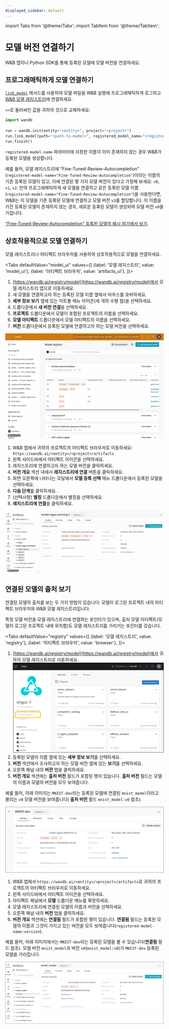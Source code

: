 ```yaml
---
displayed_sidebar: default
---
```

import Tabs from '@theme/Tabs';
import TabItem from '@theme/TabItem';

# 모델 버전 연결하기

W&B 앱이나 Python SDK를 통해 등록된 모델에 모델 버전을 연결하세요.

## 프로그래매틱하게 모델 연결하기

[`link_model`](../../ref/python/run.md#link_model) 메서드를 사용하여 모델 파일을 W&B 실행에 프로그래매틱하게 로그하고 [W&B 모델 레지스트리](./intro.md)에 연결하세요.

`<>`로 둘러싸인 값을 귀하의 것으로 교체하세요:

```python
import wandb

run = wandb.init(entity="<entity>", project="<project>")
run.link_model(path="<path-to-model>", registered_model_name="<registered-model-name>")
run.finish()
```

`registered-model-name` 파라미터에 지정한 이름이 이미 존재하지 않는 경우 W&B가 등록된 모델을 생성합니다.

예를 들어, 모델 레지스트리에 "Fine-Tuned-Review-Autocompletion"(`registered-model-name="Fine-Tuned-Review-Autocompletion"`)이라는 이름의 기존 등록된 모델이 있고, 이에 연결된 몇 가지 모델 버전이 있다고 가정해 보세요: `v0`, `v1`, `v2`. 만약 프로그래매틱하게 새 모델을 연결하고 같은 등록된 모델 이름(`registered-model-name="Fine-Tuned-Review-Autocompletion"`)을 사용한다면, W&B는 이 모델을 기존 등록된 모델에 연결하고 모델 버전 `v3`를 할당합니다. 이 이름을 가진 등록된 모델이 존재하지 않는 경우, 새로운 등록된 모델이 생성되며 모델 버전 `v0`을 가집니다.

["Fine-Tuned-Review-Autocompletion" 등록된 모델의 예시 여기에서 보기](https://wandb.ai/reviewco/registry/model?selectionPath=reviewco%2Fmodel-registry%2FFinetuned-Review-Autocompletion&view=all-models).

## 상호작용적으로 모델 연결하기
모델 레지스트리나 아티팩트 브라우저를 사용하여 상호작용적으로 모델을 연결하세요.

<Tabs
  defaultValue="model_ui"
  values={[
    {label: '모델 레지스트리', value: 'model_ui'},
    {label: '아티팩트 브라우저', value: 'artifacts_ui'},
  ]}>
  <TabItem value="model_ui">

1. [https://wandb.ai/registry/model](https://wandb.ai/registry/model)에서 모델 레지스트리 앱으로 이동하세요.
2. 새 모델을 연결하고자 하는 등록된 모델 이름 옆에서 마우스를 호버하세요.
3. **세부 정보 보기** 옆에 있는 미트볼 메뉴 아이콘(세 개의 수평 점)을 선택하세요.
4. 드롭다운에서 **새 버전 연결**을 선택하세요.
5. **프로젝트** 드롭다운에서 모델이 포함된 프로젝트의 이름을 선택하세요.
6. **모델 아티팩트** 드롭다운에서 모델 아티팩트의 이름을 선택하세요.
7. **버전** 드롭다운에서 등록된 모델에 연결하고자 하는 모델 버전을 선택하세요.

![](/images/models/link_model_wmodel_reg.gif)

  </TabItem>
  <TabItem value="artifacts_ui">

1. W&B 앱에서 귀하의 프로젝트의 아티팩트 브라우저로 이동하세요: `https://wandb.ai/<entity>/<project>/artifacts`
2. 왼쪽 사이드바에서 아티팩트 아이콘을 선택하세요.
3. 레지스트리에 연결하고자 하는 모델 버전을 클릭하세요.
4. **버전 개요** 섹션 내에서 **레지스트리에 연결** 버튼을 클릭하세요.
5. 화면 오른쪽에 나타나는 모달에서 **모델 등록 선택** 메뉴 드롭다운에서 등록된 모델을 선택하세요.
6. **다음 단계**를 클릭하세요.
7. (선택사항) **별칭** 드롭다운에서 별칭을 선택하세요.
8. **레지스트리에 연결**을 클릭하세요.

![](/images/models/manual_linking.gif)

  </TabItem>
</Tabs>

## 연결된 모델의 출처 보기

연결된 모델의 출처를 보는 두 가지 방법이 있습니다: 모델이 로그된 프로젝트 내의 아티팩트 브라우저와 W&B 모델 레지스트리입니다.

특정 모델 버전을 모델 레지스트리에 연결하는 포인터가 있으며, 출처 모델 아티팩트(모델이 로그된 프로젝트 내에 위치함)도 모델 레지스트리를 가리키는 포인터를 갖습니다.

<Tabs
  defaultValue="registry"
  values={[
    {label: '모델 레지스트리', value: 'registry'},
    {label: '아티팩트 브라우저', value: 'browser'},
  ]}>
  <TabItem value="registry">

1. [https://wandb.ai/registry/model](https://wandb.ai/registry/model)에서 귀하의 모델 레지스트리로 이동하세요.
![](/images/models/create_registered_model_1.png)
2. 등록된 모델의 이름 옆에 있는 **세부 정보 보기**를 선택하세요.
3. **버전** 섹션에서 조사하고자 하는 모델 버전 옆에 있는 **보기**를 선택하세요.
4. 오른쪽 패널 내의 **버전** 탭을 클릭하세요.
5. **버전 개요** 섹션에는 **출처 버전** 필드가 포함된 행이 있습니다. **출처 버전** 필드는 모델의 이름과 모델의 버전을 모두 보여줍니다.

예를 들어, 아래 이미지는 `MNIST-dev`라는 등록된 모델에 연결된 `mnist_model`이라고 불리는 `v0` 모델 버전을 보여줍니다( **출처 버전** 필드 `mnist_model:v0` 참조).

![](/images/models/view_linked_model_registry.png)

  </TabItem>
  <TabItem value="browser">

1. W&B 앱에서 `https://wandb.ai/<entity>/<project>/artifacts`로 귀하의 프로젝트의 아티팩트 브라우저로 이동하세요.
2. 왼쪽 사이드바에서 아티팩트 아이콘을 선택하세요.
3. 아티팩트 패널에서 **모델** 드롭다운 메뉴를 확장하세요.
4. 모델 레지스트리에 연결된 모델의 이름과 버전을 선택하세요.
5. 오른쪽 패널 내의 **버전** 탭을 클릭하세요.
6. **버전 개요** 섹션에는 **연결됨** 필드가 포함된 행이 있습니다. **연결됨** 필드는 등록된 모델의 이름과 그것이 가지고 있는 버전을 모두 보여줍니다(`registered-model-name:version`).

예를 들어, 아래 이미지에서는 `MNIST-dev`라는 등록된 모델을 볼 수 있습니다(**연결됨** 필드 참조). 모델 버전 `mnist_model`과 버전 `v0`(`mnist_model:v0`)가 `MNIST-dev` 등록된 모델을 가리킵니다.


![](/images/models/view_linked_model_artifacts_browser.png)


  </TabItem>
</Tabs>